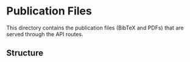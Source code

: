 # Publication Files

This directory contains the publication files (BibTeX and PDFs) that are served through the API routes.

## Structure

